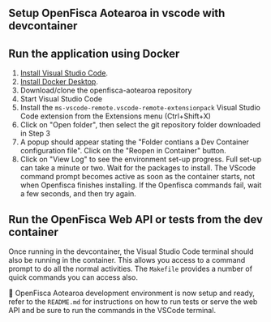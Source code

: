 ## Setup OpenFisca Aotearoa in vscode with devcontainer

## Run the application using Docker

1. [Install Visual Studio Code](https://code.visualstudio.com/).
2. [Install Docker Desktop](https://www.docker.com/products/docker-desktop/).
3. Download/clone the openfisca-aotearoa repository
4. Start Visual Studio Code
5. Install the `ms-vscode-remote.vscode-remote-extensionpack` Visual Studio Code extension from the Extensions menu (Ctrl+Shift+X)
6. Click on "Open folder", then select the git repository folder downloaded in Step 3
7. A popup should appear stating the "Folder contians a Dev Container configuration file". Click on the "Reopen in Container" button.
8.  Click on "View Log" to see the environment set-up progress. Full set-up can take a minute or two. Wait for the packages to install. The VScode command prompt becomes active as soon as the container starts, not when Openfisca finishes installing. If the Openfisca commands fail, wait a few seconds, and then try again.

## Run the OpenFisca Web API or tests from the dev container

Once running in the devcontainer, the Visual Studio Code terminal should also be running in the container. This allows you access to a command prompt to do all the normal activities.
The `Makefile` provides a number of quick commands you can access also.

:tada: OpenFisca Aotearoa development environment is now setup and ready, refer to the `README.md` for instructions on how to run tests or serve the web API and be sure to run the commands in the VSCode terminal.

